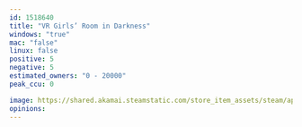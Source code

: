```yaml
---
id: 1518640
title: "VR Girls’ Room in Darkness"
windows: "true"
mac: "false"
linux: false
positive: 5
negative: 5
estimated_owners: "0 - 20000"
peak_ccu: 0

image: https://shared.akamai.steamstatic.com/store_item_assets/steam/apps/1518640/header.jpg?t=1658738038
opinions:
---
```

